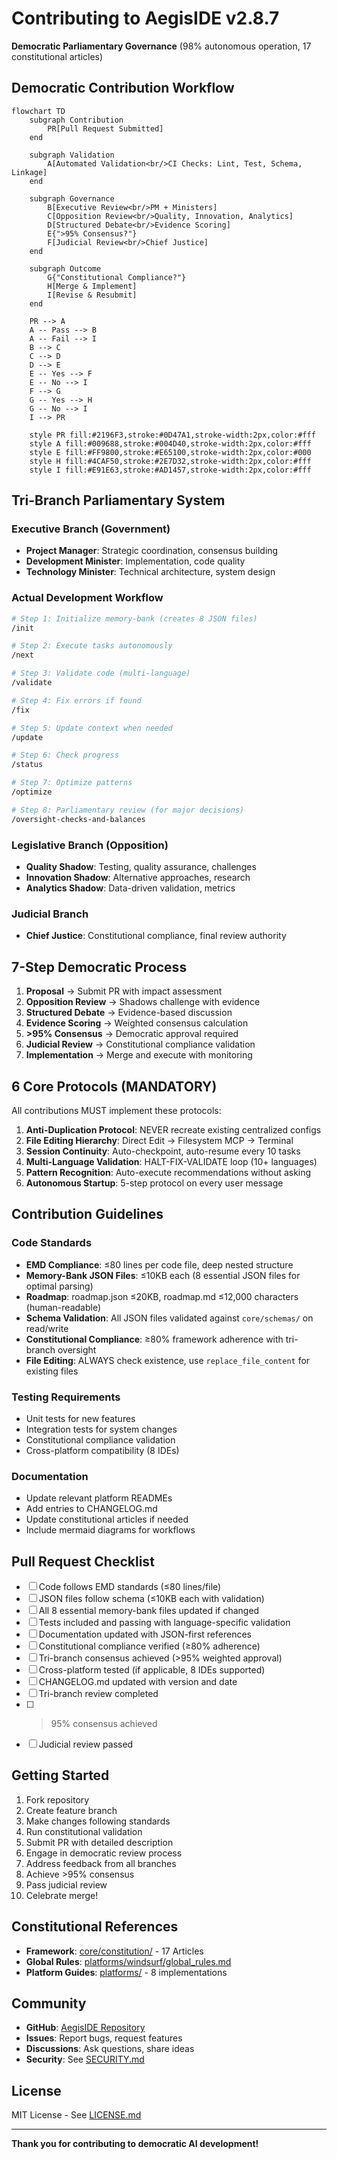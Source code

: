 # Contributing to AegisIDE v2.8.7

**Democratic Parliamentary Governance** (98% autonomous operation, 17 constitutional articles)

## Democratic Contribution Workflow

```mermaid
flowchart TD
    subgraph Contribution
        PR[Pull Request Submitted]
    end

    subgraph Validation
        A[Automated Validation<br/>CI Checks: Lint, Test, Schema, Linkage]
    end

    subgraph Governance
        B[Executive Review<br/>PM + Ministers]
        C[Opposition Review<br/>Quality, Innovation, Analytics]
        D[Structured Debate<br/>Evidence Scoring]
        E{">95% Consensus?"}
        F[Judicial Review<br/>Chief Justice]
    end

    subgraph Outcome
        G{"Constitutional Compliance?"}
        H[Merge & Implement]
        I[Revise & Resubmit]
    end

    PR --> A
    A -- Pass --> B
    A -- Fail --> I
    B --> C
    C --> D
    D --> E
    E -- Yes --> F
    E -- No --> I
    F --> G
    G -- Yes --> H
    G -- No --> I
    I --> PR

    style PR fill:#2196F3,stroke:#0D47A1,stroke-width:2px,color:#fff
    style A fill:#009688,stroke:#004D40,stroke-width:2px,color:#fff
    style E fill:#FF9800,stroke:#E65100,stroke-width:2px,color:#000
    style H fill:#4CAF50,stroke:#2E7D32,stroke-width:2px,color:#fff
    style I fill:#E91E63,stroke:#AD1457,stroke-width:2px,color:#fff
```

## Tri-Branch Parliamentary System

### Executive Branch (Government)
- **Project Manager**: Strategic coordination, consensus building
- **Development Minister**: Implementation, code quality
- **Technology Minister**: Technical architecture, system design

### Actual Development Workflow

```bash
# Step 1: Initialize memory-bank (creates 8 JSON files)
/init

# Step 2: Execute tasks autonomously
/next

# Step 3: Validate code (multi-language)
/validate

# Step 4: Fix errors if found
/fix

# Step 5: Update context when needed
/update

# Step 6: Check progress
/status

# Step 7: Optimize patterns
/optimize

# Step 8: Parliamentary review (for major decisions)
/oversight-checks-and-balances
```

### Legislative Branch (Opposition)
- **Quality Shadow**: Testing, quality assurance, challenges
- **Innovation Shadow**: Alternative approaches, research
- **Analytics Shadow**: Data-driven validation, metrics

### Judicial Branch
- **Chief Justice**: Constitutional compliance, final review authority

## 7-Step Democratic Process

1. **Proposal** → Submit PR with impact assessment
2. **Opposition Review** → Shadows challenge with evidence
3. **Structured Debate** → Evidence-based discussion
4. **Evidence Scoring** → Weighted consensus calculation
5. **>95% Consensus** → Democratic approval required
6. **Judicial Review** → Constitutional compliance validation
7. **Implementation** → Merge and execute with monitoring

## 6 Core Protocols (MANDATORY)

All contributions MUST implement these protocols:

1. **Anti-Duplication Protocol**: NEVER recreate existing centralized configs
2. **File Editing Hierarchy**: Direct Edit → Filesystem MCP → Terminal
3. **Session Continuity**: Auto-checkpoint, auto-resume every 10 tasks
4. **Multi-Language Validation**: HALT-FIX-VALIDATE loop (10+ languages)
5. **Pattern Recognition**: Auto-execute recommendations without asking
6. **Autonomous Startup**: 5-step protocol on every user message

## Contribution Guidelines

### Code Standards
- **EMD Compliance**: ≤80 lines per code file, deep nested structure
- **Memory-Bank JSON Files**: ≤10KB each (8 essential JSON files for optimal parsing)
- **Roadmap**: roadmap.json ≤20KB, roadmap.md ≤12,000 characters (human-readable)
- **Schema Validation**: All JSON files validated against `core/schemas/` on read/write
- **Constitutional Compliance**: ≥80% framework adherence with tri-branch oversight
- **File Editing**: ALWAYS check existence, use `replace_file_content` for existing files

### Testing Requirements
- Unit tests for new features
- Integration tests for system changes
- Constitutional compliance validation
- Cross-platform compatibility (8 IDEs)

### Documentation
- Update relevant platform READMEs
- Add entries to CHANGELOG.md
- Update constitutional articles if needed
- Include mermaid diagrams for workflows

## Pull Request Checklist

- [ ] Code follows EMD standards (≤80 lines/file)
- [ ] JSON files follow schema (≤10KB each with validation)
- [ ] All 8 essential memory-bank files updated if changed
- [ ] Tests included and passing with language-specific validation
- [ ] Documentation updated with JSON-first references
- [ ] Constitutional compliance verified (≥80% adherence)
- [ ] Tri-branch consensus achieved (>95% weighted approval)
- [ ] Cross-platform tested (if applicable, 8 IDEs supported)
- [ ] CHANGELOG.md updated with version and date
- [ ] Tri-branch review completed
- [ ] >95% consensus achieved
- [ ] Judicial review passed

## Getting Started

1. Fork repository
2. Create feature branch
3. Make changes following standards
4. Run constitutional validation
5. Submit PR with detailed description
6. Engage in democratic review process
7. Address feedback from all branches
8. Achieve >95% consensus
9. Pass judicial review
10. Celebrate merge!

## Constitutional References

- **Framework**: [core/constitution/](core/constitution/) - 17 Articles
- **Global Rules**: [platforms/windsurf/global_rules.md](platforms/windsurf/global_rules.md)
- **Platform Guides**: [platforms/](platforms/) - 8 implementations

## Community

- **GitHub**: [AegisIDE Repository](https://github.com/Gaurav-Wankhede/AegisIDE)
- **Issues**: Report bugs, request features
- **Discussions**: Ask questions, share ideas
- **Security**: See [SECURITY.md](SECURITY.md)

## License

MIT License - See [LICENSE.md](LICENSE.md)

---

**Thank you for contributing to democratic AI development!**
